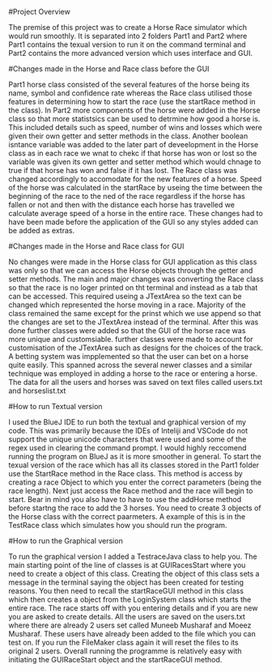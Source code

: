 #Project Overview

The premise of this project was to create a Horse Race simulator which would run smoothly. It is separated into 2 folders Part1 and Part2 where Part1 contains the texual version to run it on the command terminal and Part2 contains the more advanced version which uses interface and GUI.

#Changes made in the Horse and Race class before the GUI

Part1 horse class consisted of the several features of the horse being its name, symbol and confidence rate whereas the Race class utilised those features in determining how to start the race (use the startRace method in the class). In Part2 more components of the horse were added in the Horse class so that more statistsics can be used to detrmine how good a horse is. This included details such as speed, number of wins and losses which were given their own getter and setter methods in the class. Another boolean isntance variable was added to the later part of deveelopment in the Horse class as in each race we wnat to chekc if that horse has won or lost so the variable was given its own getter and setter method which would chnage to true if that horse has won and false if it has lost. The Race class was changed accordingly to accomodate for the new features of a horse. Speed of the horse was calculated in the startRace by useing the time between the beginning of the race to the ned of the  race regardless if the horse has fallen or not and then with the distance each horse has travelled we calculate average speed of a horse in the entire race. These changes had to have been made before the application of the GUI so any styles added can be added as extras.

#Changes made in the Horse and Race class for GUI

No changes were made  in the Horse class for GUI application as this class was only so that we can access the Horse objects through the getter and setter methods. The main and major changes was converting the Race class so that the race is no loger printed on tht terminal and instead as a tab that can be accessed. This required useing a JTextArea so the text can be changed which represented the horse moving in a race. Majority of the class remained the same except for the prinst which we use append so that the changes are set to the JTextArea instead of the terminal. After this was done further classes were added so that the GUI of the horse race was more unique and customsiable. further classes were made to account for customisation of the JTextArea such as designs for the choices of the track. A betting system was impplemented so that the user can bet on a horse quite easily. This spanned across the several newer classes and a similar technique was employed in adding a horse to the race or entering a horse. The data for all the users and horses was saved on text files called users.txt and horseslist.txt

#How to run Textual version

I used the BlueJ IDE to run both the textual and graphical version of my code. This was primarily because the IDEs of Inteliji and VSCode do not support the unique unicode characters that were used and some of the regex used in clearing the command prompt. I would highly reccomend running the program on BlueJ as it is more smoother in general. To start the texual version of the race which has all its classes stored in the Part1 folder use the StartRace method in the Race class. This method is access by creating a race Object to which you enter the correct parameters (being the race length). Next just access the Race method and the race will begin to start. Bear in mind you also have to have to use the addHorse method before startng the race to add the 3 horses. You need to create 3 objects of the Horse class with the correct paarmeters. A example of this is in the TestRace class which simulates how you should run the program.

#How to run the Graphical version

To run the graphical version I added a TestraceJava class to help you. The main starting point of the line of classes is at GUIRacesStart where you need to create a object of this class. Creating the object of this class sets a message in the terminal saying the object has been created for testing reasons. You then need to recall the startRaceGUI method in this class which then creates a object from the LoginSystem class which starts the entire race. The race starts off with you entering details and if you are new you are asked to create details. All the users are saved on the users.txt where there are already 2 users set called Muneeb Musharaf and Moeez Musharaf. These users have already been added to the file which you can test on. If you run the FileMaker class again it will reset the files to its original 2 users. Overall running the programme is relatively easy with initiating the GUIRaceStart object and the startRaceGUI method. 
